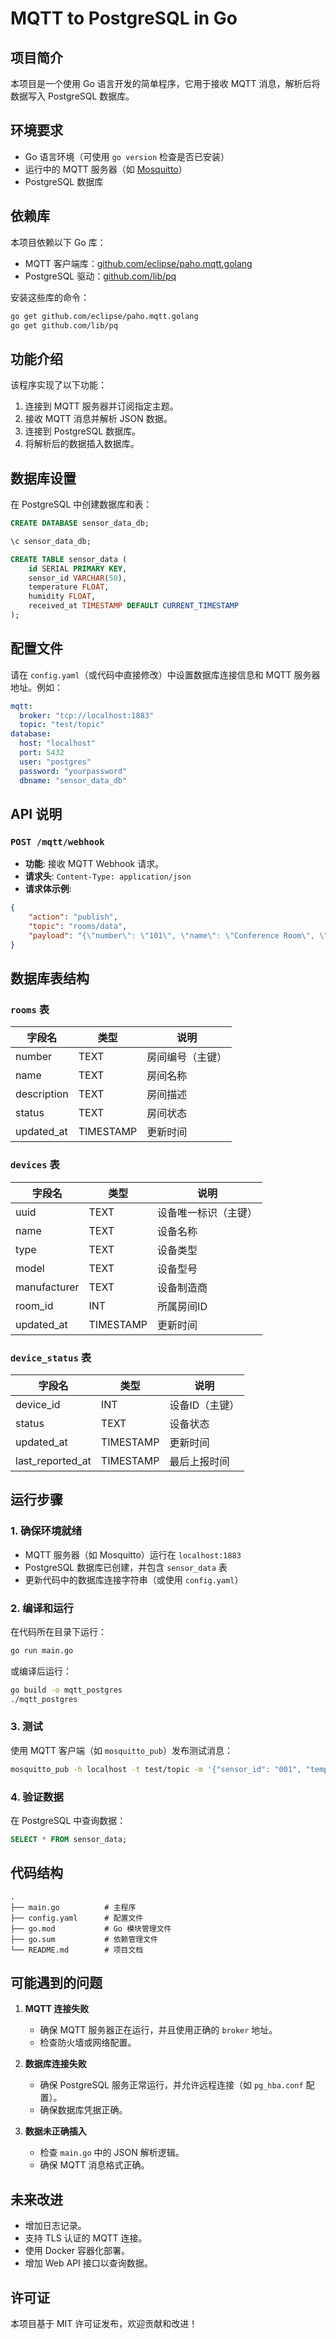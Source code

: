 # MQTT to PostgreSQL in Go

## 项目简介

本项目是一个使用 Go 语言开发的简单程序，它用于接收 MQTT 消息，解析后将数据写入 PostgreSQL 数据库。

## 环境要求

- Go 语言环境（可使用 `go version` 检查是否已安装）
- 运行中的 MQTT 服务器（如 [Mosquitto](https://mosquitto.org/)）
- PostgreSQL 数据库

## 依赖库

本项目依赖以下 Go 库：

- MQTT 客户端库：[github.com/eclipse/paho.mqtt.golang](https://pkg.go.dev/github.com/eclipse/paho.mqtt.golang)
- PostgreSQL 驱动：[github.com/lib/pq](https://pkg.go.dev/github.com/lib/pq)

安装这些库的命令：

```sh
go get github.com/eclipse/paho.mqtt.golang
go get github.com/lib/pq
```

## 功能介绍

该程序实现了以下功能：

1. 连接到 MQTT 服务器并订阅指定主题。
2. 接收 MQTT 消息并解析 JSON 数据。
3. 连接到 PostgreSQL 数据库。
4. 将解析后的数据插入数据库。

## 数据库设置

在 PostgreSQL 中创建数据库和表：

```sql
CREATE DATABASE sensor_data_db;

\c sensor_data_db;

CREATE TABLE sensor_data (
    id SERIAL PRIMARY KEY,
    sensor_id VARCHAR(50),
    temperature FLOAT,
    humidity FLOAT,
    received_at TIMESTAMP DEFAULT CURRENT_TIMESTAMP
);
```

## 配置文件

请在 `config.yaml`（或代码中直接修改）中设置数据库连接信息和 MQTT 服务器地址。例如：

```yaml
mqtt:
  broker: "tcp://localhost:1883"
  topic: "test/topic"
database:
  host: "localhost"
  port: 5432
  user: "postgres"
  password: "yourpassword"
  dbname: "sensor_data_db"
```

## API 说明

### `POST /mqtt/webhook`

- **功能**: 接收 MQTT Webhook 请求。
- **请求头**: `Content-Type: application/json`
- **请求体示例**:

```json
{
    "action": "publish",
    "topic": "rooms/data",
    "payload": "{\"number\": \"101\", \"name\": \"Conference Room\", \"description\": \"A large meeting room\", \"status\": \"available\"}"
}
```

## 数据库表结构
### `rooms` 表

| 字段名      | 类型      | 说明             |
| ----------- | --------- | ---------------- |
| number      | TEXT      | 房间编号（主键） |
| name        | TEXT      | 房间名称         |
| description | TEXT      | 房间描述         |
| status      | TEXT      | 房间状态         |
| updated_at  | TIMESTAMP | 更新时间         |

### `devices` 表

| 字段名       | 类型      | 说明                 |
| ------------ | --------- | -------------------- |
| uuid         | TEXT      | 设备唯一标识（主键） |
| name         | TEXT      | 设备名称             |
| type         | TEXT      | 设备类型             |
| model        | TEXT      | 设备型号             |
| manufacturer | TEXT      | 设备制造商           |
| room_id      | INT       | 所属房间ID           |
| updated_at   | TIMESTAMP | 更新时间             |

### `device_status` 表

| 字段名           | 类型      | 说明           |
| ---------------- | --------- | -------------- |
| device_id        | INT       | 设备ID（主键） |
| status           | TEXT      | 设备状态       |
| updated_at       | TIMESTAMP | 更新时间       |
| last_reported_at | TIMESTAMP | 最后上报时间   |
## 运行步骤

### 1. 确保环境就绪

- MQTT 服务器（如 Mosquitto）运行在 `localhost:1883`
- PostgreSQL 数据库已创建，并包含 `sensor_data` 表
- 更新代码中的数据库连接字符串（或使用 `config.yaml`）

### 2. 编译和运行

在代码所在目录下运行：

```sh
go run main.go
```

或编译后运行：

```sh
go build -o mqtt_postgres
./mqtt_postgres
```

### 3. 测试

使用 MQTT 客户端（如 `mosquitto_pub`）发布测试消息：

```sh
mosquitto_pub -h localhost -t test/topic -m '{"sensor_id": "001", "temperature": 25.5, "humidity": 60.0}'
```

### 4. 验证数据

在 PostgreSQL 中查询数据：

```sql
SELECT * FROM sensor_data;
```

## 代码结构

```
.
├── main.go          # 主程序
├── config.yaml      # 配置文件
├── go.mod           # Go 模块管理文件
├── go.sum           # 依赖管理文件
└── README.md        # 项目文档
```

## 可能遇到的问题

1. **MQTT 连接失败**
   - 确保 MQTT 服务器正在运行，并且使用正确的 `broker` 地址。
   - 检查防火墙或网络配置。

2. **数据库连接失败**
   - 确保 PostgreSQL 服务正常运行，并允许远程连接（如 `pg_hba.conf` 配置）。
   - 确保数据库凭据正确。

3. **数据未正确插入**
   - 检查 `main.go` 中的 JSON 解析逻辑。
   - 确保 MQTT 消息格式正确。

## 未来改进

- 增加日志记录。
- 支持 TLS 认证的 MQTT 连接。
- 使用 Docker 容器化部署。
- 增加 Web API 接口以查询数据。

## 许可证

本项目基于 MIT 许可证发布，欢迎贡献和改进！

